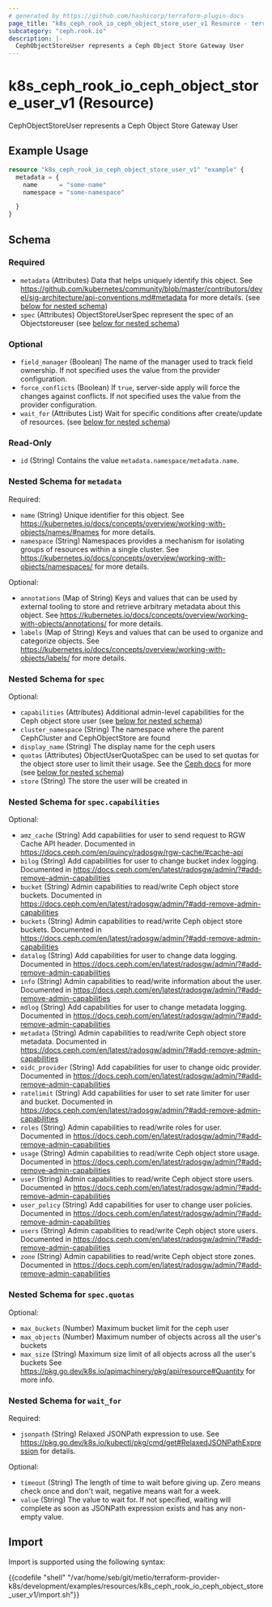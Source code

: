 ```yaml
---
# generated by https://github.com/hashicorp/terraform-plugin-docs
page_title: "k8s_ceph_rook_io_ceph_object_store_user_v1 Resource - terraform-provider-k8s"
subcategory: "ceph.rook.io"
description: |-
  CephObjectStoreUser represents a Ceph Object Store Gateway User
---
```


# k8s_ceph_rook_io_ceph_object_store_user_v1 (Resource)

CephObjectStoreUser represents a Ceph Object Store Gateway User

## Example Usage

```terraform
resource "k8s_ceph_rook_io_ceph_object_store_user_v1" "example" {
  metadata = {
    name      = "some-name"
    namespace = "some-namespace"

  }
}
```

<!-- schema generated by tfplugindocs -->
## Schema

### Required

- `metadata` (Attributes) Data that helps uniquely identify this object. See https://github.com/kubernetes/community/blob/master/contributors/devel/sig-architecture/api-conventions.md#metadata for more details. (see [below for nested schema](#nestedatt--metadata))
- `spec` (Attributes) ObjectStoreUserSpec represent the spec of an Objectstoreuser (see [below for nested schema](#nestedatt--spec))

### Optional

- `field_manager` (Boolean) The name of the manager used to track field ownership. If not specified uses the value from the provider configuration.
- `force_conflicts` (Boolean) If `true`, server-side apply will force the changes against conflicts. If not specified uses the value from the provider configuration.
- `wait_for` (Attributes List) Wait for specific conditions after create/update of resources. (see [below for nested schema](#nestedatt--wait_for))

### Read-Only

- `id` (String) Contains the value `metadata.namespace/metadata.name`.

<a id="nestedatt--metadata"></a>
### Nested Schema for `metadata`

Required:

- `name` (String) Unique identifier for this object. See https://kubernetes.io/docs/concepts/overview/working-with-objects/names/#names for more details.
- `namespace` (String) Namespaces provides a mechanism for isolating groups of resources within a single cluster. See https://kubernetes.io/docs/concepts/overview/working-with-objects/namespaces/ for more details.

Optional:

- `annotations` (Map of String) Keys and values that can be used by external tooling to store and retrieve arbitrary metadata about this object. See https://kubernetes.io/docs/concepts/overview/working-with-objects/annotations/ for more details.
- `labels` (Map of String) Keys and values that can be used to organize and categorize objects. See https://kubernetes.io/docs/concepts/overview/working-with-objects/labels/ for more details.


<a id="nestedatt--spec"></a>
### Nested Schema for `spec`

Optional:

- `capabilities` (Attributes) Additional admin-level capabilities for the Ceph object store user (see [below for nested schema](#nestedatt--spec--capabilities))
- `cluster_namespace` (String) The namespace where the parent CephCluster and CephObjectStore are found
- `display_name` (String) The display name for the ceph users
- `quotas` (Attributes) ObjectUserQuotaSpec can be used to set quotas for the object store user to limit their usage. See the [Ceph docs](https://docs.ceph.com/en/latest/radosgw/admin/?#quota-management) for more (see [below for nested schema](#nestedatt--spec--quotas))
- `store` (String) The store the user will be created in

<a id="nestedatt--spec--capabilities"></a>
### Nested Schema for `spec.capabilities`

Optional:

- `amz_cache` (String) Add capabilities for user to send request to RGW Cache API header. Documented in https://docs.ceph.com/en/quincy/radosgw/rgw-cache/#cache-api
- `bilog` (String) Add capabilities for user to change bucket index logging. Documented in https://docs.ceph.com/en/latest/radosgw/admin/?#add-remove-admin-capabilities
- `bucket` (String) Admin capabilities to read/write Ceph object store buckets. Documented in https://docs.ceph.com/en/latest/radosgw/admin/?#add-remove-admin-capabilities
- `buckets` (String) Admin capabilities to read/write Ceph object store buckets. Documented in https://docs.ceph.com/en/latest/radosgw/admin/?#add-remove-admin-capabilities
- `datalog` (String) Add capabilities for user to change data logging. Documented in https://docs.ceph.com/en/latest/radosgw/admin/?#add-remove-admin-capabilities
- `info` (String) Admin capabilities to read/write information about the user. Documented in https://docs.ceph.com/en/latest/radosgw/admin/?#add-remove-admin-capabilities
- `mdlog` (String) Add capabilities for user to change metadata logging. Documented in https://docs.ceph.com/en/latest/radosgw/admin/?#add-remove-admin-capabilities
- `metadata` (String) Admin capabilities to read/write Ceph object store metadata. Documented in https://docs.ceph.com/en/latest/radosgw/admin/?#add-remove-admin-capabilities
- `oidc_provider` (String) Add capabilities for user to change oidc provider. Documented in https://docs.ceph.com/en/latest/radosgw/admin/?#add-remove-admin-capabilities
- `ratelimit` (String) Add capabilities for user to set rate limiter for user and bucket. Documented in https://docs.ceph.com/en/latest/radosgw/admin/?#add-remove-admin-capabilities
- `roles` (String) Admin capabilities to read/write roles for user. Documented in https://docs.ceph.com/en/latest/radosgw/admin/?#add-remove-admin-capabilities
- `usage` (String) Admin capabilities to read/write Ceph object store usage. Documented in https://docs.ceph.com/en/latest/radosgw/admin/?#add-remove-admin-capabilities
- `user` (String) Admin capabilities to read/write Ceph object store users. Documented in https://docs.ceph.com/en/latest/radosgw/admin/?#add-remove-admin-capabilities
- `user_policy` (String) Add capabilities for user to change user policies. Documented in https://docs.ceph.com/en/latest/radosgw/admin/?#add-remove-admin-capabilities
- `users` (String) Admin capabilities to read/write Ceph object store users. Documented in https://docs.ceph.com/en/latest/radosgw/admin/?#add-remove-admin-capabilities
- `zone` (String) Admin capabilities to read/write Ceph object store zones. Documented in https://docs.ceph.com/en/latest/radosgw/admin/?#add-remove-admin-capabilities


<a id="nestedatt--spec--quotas"></a>
### Nested Schema for `spec.quotas`

Optional:

- `max_buckets` (Number) Maximum bucket limit for the ceph user
- `max_objects` (Number) Maximum number of objects across all the user's buckets
- `max_size` (String) Maximum size limit of all objects across all the user's buckets See https://pkg.go.dev/k8s.io/apimachinery/pkg/api/resource#Quantity for more info.



<a id="nestedatt--wait_for"></a>
### Nested Schema for `wait_for`

Required:

- `jsonpath` (String) Relaxed JSONPath expression to use. See https://pkg.go.dev/k8s.io/kubectl/pkg/cmd/get#RelaxedJSONPathExpression for details.

Optional:

- `timeout` (String) The length of time to wait before giving up. Zero means check once and don't wait, negative means wait for a week.
- `value` (String) The value to wait for. If not specified, waiting will complete as soon as JSONPath expression exists and has any non-empty value.

## Import

Import is supported using the following syntax:

{{codefile "shell" "/var/home/seb/git/metio/terraform-provider-k8s/development/examples/resources/k8s_ceph_rook_io_ceph_object_store_user_v1/import.sh"}}
